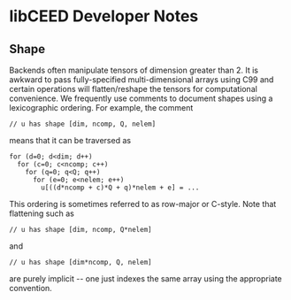 # libCEED Developer Notes

## Shape

Backends often manipulate tensors of dimension greater than 2.  It is
awkward to pass fully-specified multi-dimensional arrays using C99 and
certain operations will flatten/reshape the tensors for computational
convenience.  We frequently use comments to document shapes using a
lexicographic ordering.  For example, the comment

    // u has shape [dim, ncomp, Q, nelem]

means that it can be traversed as

    for (d=0; d<dim; d++)
      for (c=0; c<ncomp; c++)
        for (q=0; q<Q; q++)
          for (e=0; e<nelem; e++)
            u[((d*ncomp + c)*Q + q)*nelem + e] = ...

This ordering is sometimes referred to as row-major or C-style.  Note
that flattening such as

    // u has shape [dim, ncomp, Q*nelem]

and

    // u has shape [dim*ncomp, Q, nelem]

are purely implicit -- one just indexes the same array using the
appropriate convention.
